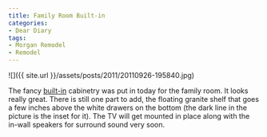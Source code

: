 ```yaml
---
title: Family Room Built-in
categories:
- Dear Diary
tags:
- Morgan Remodel
- Remodel
---
```


![]({{ site.url }}/assets/posts/2011/20110926-195840.jpg)
  



The fancy [built-in](http://en.wiktionary.org/wiki/built-in) cabinetry was put in today for the family room. It looks really great. There is still one part to add, the floating granite shelf that goes a few inches above the white drawers on the bottom (the dark line in the picture is the inset for it). The TV will get mounted in place along with the in-wall speakers for surround sound very soon.
